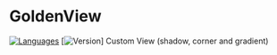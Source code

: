 # GoldenView
[![Languages](https://img.shields.io/badge/Language-Swift-blue)](#)
[![Version](https://img.shields.io/badge/Vesrion-1.0.0-green)]
Custom View (shadow, corner and gradient)
